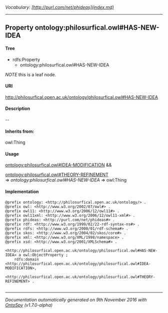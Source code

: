 _Vocabulary: [http://purl.com/net/phideas](index.md)_ 

---	
	




    


## Property ontology:philosurfical.owl#HAS-NEW-IDEA


#### Tree

* rdfs:Property
    * ontology:philosurfical.owl#HAS-NEW-IDEA





*NOTE* this is a leaf node.


#### URI
http://philosurfical.open.ac.uk/ontology/philosurfical.owl#HAS-NEW-IDEA

#### Description
--


#### Inherits from:
owl:Thing



#### Usage


[ontology:philosurfical.owl#IDEA-MODIFICATION](class-ontologyphilosurficalowlidea-modification.md) &amp;&amp;  

[ontology:philosurfical.owl#THEORY-REFINEMENT](class-ontologyphilosurficalowltheory-refinement.md) 
=&gt;&nbsp;_ontology:philosurfical.owl#HAS-NEW-IDEA_&nbsp;=&gt;&nbsp;owl:Thing

#### Implementation
```
@prefix ontology: <http://philosurfical.open.ac.uk/ontology/> .
@prefix owl: <http://www.w3.org/2002/07/owl#> .
@prefix owl11: <http://www.w3.org/2006/12/owl11#> .
@prefix owl11xml: <http://www.w3.org/2006/12/owl11-xml#> .
@prefix phideas: <http://purl.com/net/phideas#> .
@prefix rdf: <http://www.w3.org/1999/02/22-rdf-syntax-ns#> .
@prefix rdfs: <http://www.w3.org/2000/01/rdf-schema#> .
@prefix skos: <http://www.w3.org/2004/02/skos/core#> .
@prefix xml: <http://www.w3.org/XML/1998/namespace> .
@prefix xsd: <http://www.w3.org/2001/XMLSchema#> .

<http://philosurfical.open.ac.uk/ontology/philosurfical.owl#HAS-NEW-IDEA> a owl:ObjectProperty ;
    rdfs:domain <http://philosurfical.open.ac.uk/ontology/philosurfical.owl#IDEA-MODIFICATION>,
        <http://philosurfical.open.ac.uk/ontology/philosurfical.owl#THEORY-REFINEMENT> .


```










---

_Documentation automatically generated on 9th November 2016 with [OntoSpy](http://ontospy.readthedocs.org/ "Open") (v1.7.0-alpha)_